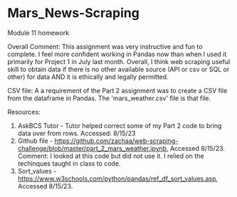 # Mars_News-Scraping
Module 11 homework

Overall Comment: This assignment was very instructive and fun to complete. I feel more confident working in Pandas now than when I used it primarily for Project 1 in July last month. Overall, I think web scraping useful skill to obtain data if there is no other available source (API or csv or SQL or other) for data AND it is ethically and legally permitted. 

CSV file:
A a requirement of the Part 2 assignment was to create a CSV file from the dataframe in Pandas. The 'mars_weather.csv' file is that file. 

Resources:
1) AskBCS Tutor - Tutor helped correct some of my Part 2 code to bring data over from rows. Accessed: 8/15/23
2) Github file - https://github.com/zachaa/web-scraping-challenge/blob/master/part_2_mars_weather.ipynb, Accessed 8/15/23.
  Comment: I looked at this code but did not use it. I relied on the techinques taught in class to code.
3) Sort_values - https://www.w3schools.com/python/pandas/ref_df_sort_values.asp, Accessed 8/15/23.
